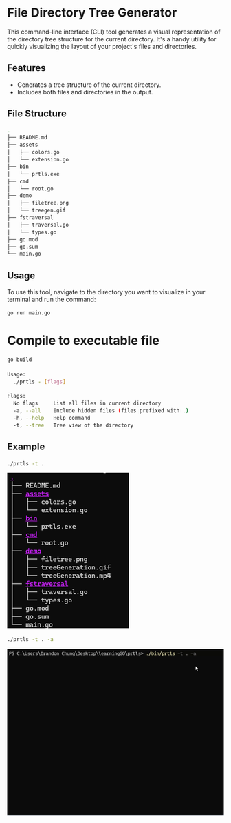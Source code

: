 # File Directory Tree Generator

This command-line interface (CLI) tool generates a visual representation of the directory tree structure for the current directory. It's a handy utility for quickly visualizing the layout of your project's files and directories.

## Features

- Generates a tree structure of the current directory.
- Includes both files and directories in the output.

## File Structure

```bash
.
├── README.md
├── assets
│   ├── colors.go
│   └── extension.go
├── bin
│   └── prtls.exe
├── cmd
│   └── root.go
├── demo
│   ├── filetree.png
│   └── treegen.gif
├── fstraversal
│   ├── traversal.go
│   └── types.go
├── go.mod
├── go.sum
└── main.go
```

## Usage

To use this tool, navigate to the directory you want to visualize in your terminal and run the command:

```bash
go run main.go
```

# Compile to executable file
```bash
go build

Usage:
  ./prtls - [flags]

Flags:
  No flags     List all files in current directory
  -a, --all    Include hidden files (files prefixed with .)
  -h, --help   Help command
  -t, --tree   Tree view of the directory
```

## Example
```bash
./prtls -t . 
```
![Tree](https://github.com/BvChung/prtls/blob/main/demo/filetree.png)

```bash
./prtls -t . -a
```
![Complex Tree](https://github.com/BvChung/prtls/blob/main/demo/treegen.gif)


